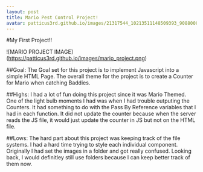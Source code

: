 ```yaml
---
layout: post
title: Mario Pest Control Project!
avatar: patticus3rd.github.io/images/21317544_10213511148509393_9088008624167242695_n.jpg
---
```


#My First Project!! 

![MARIO PROJECT IMAGE]
(https://patticus3rd.github.io/images/mario_project.png)

##Goal:
The Goal set for this project is to implement Javascript into a simple HTML Page.  The overall theme for the project is to create a Counter for Mario when catching Baddies. 

##Highs:
I had a lot of fun doing this project since it was Mario Themed.  One of the light bulb moments I had was when I had trouble outputing the Counters.  It had something to do with the Pass By Reference variables that I had in each function.  It did not update the counter because when the server reads the JS file, it would just update the counter in JS but not on the HTML file.

##Lows:
The hard part about this project was keeping track of the file systems. I had a hard time trying to style each individual component.  Originally I had set the images in a folder and got really confused. Looking back, I would definitley still use folders because I can keep better track of them now.



